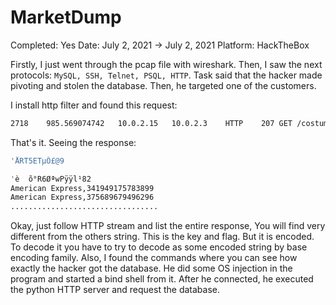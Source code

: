 # MarketDump

Completed: Yes
Date: July 2, 2021 → July 2, 2021
Platform: HackTheBox

Firstly, I just went through the pcap file with wireshark. Then, I saw the next protocols: `MySQL, SSH, Telnet, PSQL, HTTP`. Task said that the hacker made pivoting and stolen the database. Then, he targeted one of the customers. 

I install http filter and found this request:

```bash
2718	985.569074742	10.0.2.15	10.0.2.3	HTTP	207	GET /costumers.sql HTTP/1.1
```

That's it. Seeing the response:

```bash
'ÅRT5ETµÔ£@9

'è	õ°R6ØªwPÿÿl¹82
American Express,341949175783899
American Express,375689679496296
.................................
```

Okay, just follow HTTP stream and list the entire response, You will find very different from the others string. This is the key and flag. But it is encoded. To decode it you have to try to decode as some encoded string by base encoding family. Also, I found the commands where you can see how exactly the hacker got the database. He did some OS injection in the program and started a bind shell from it. After he connected, he executed the python HTTP server and request the database.